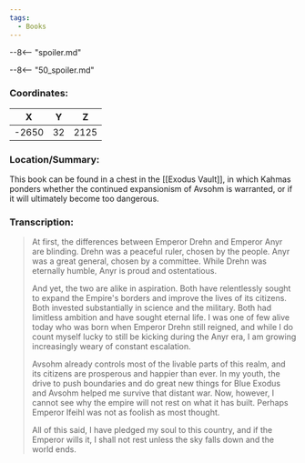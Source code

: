 ```yaml
---
tags:
  - Books
---
```


--8<-- "spoiler.md"

--8<-- "50_spoiler.md"

### Coordinates:
| **X** | **Y**| **Z** |
|:-----:|:----:|:-----:|
|-2650  |32   |2125  |

### Location/Summary:
This book can be found in a chest in the [[Exodus Vault]], in which Kahmas ponders whether the continued expansionism of Avsohm is warranted, or if it will ultimately become too dangerous.

### Transcription:
> At first, the differences between Emperor Drehn and Emperor Anyr are blinding. Drehn was a peaceful ruler, chosen by the people. Anyr was a great general, chosen by a committee. While Drehn was eternally humble, Anyr is proud and ostentatious.
>
> And yet, the two are alike in aspiration. Both have relentlessly sought to expand the Empire's borders and improve the lives of its citizens. Both invested substantially in science and the military. Both had limitless ambition and have sought eternal life. I was one of few alive today who was born when Emperor Drehn still reigned, and while I do count myself lucky to still be kicking during the Anyr era, I am growing increasingly weary of constant escalation.
>
> Avsohm already controls most of the livable parts of this realm, and its citizens are prosperous and happier than ever. In my youth, the drive to push boundaries and do great new things for Blue Exodus and Avsohm helped me survive that distant war. Now, however, I cannot see why the empire will not rest on what it has built. Perhaps Emperor Ifeihl was not as foolish as most thought.
>
> All of this said, I have pledged my soul to this country, and if the Emperor wills it, I shall not rest unless the sky falls down and the world ends.

